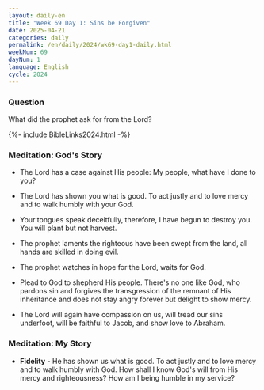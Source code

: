 ```yaml
---
layout: daily-en
title: "Week 69 Day 1: Sins be Forgiven"
date: 2025-04-21
categories: daily
permalink: /en/daily/2024/wk69-day1-daily.html
weekNum: 69
dayNum: 1
language: English
cycle: 2024
---
```


### Question     
What did the prophet ask for from the Lord?

{%- include BibleLinks2024.html -%}

### Meditation: God's Story   
+ The Lord has a case against His people: My people, what have I done to you? 

+ The Lord has shown you what is good. To act justly and to love mercy and to walk humbly with your God. 

+ Your tongues speak deceitfully, therefore, I have begun to destroy you. You will plant but not harvest. 

+ The prophet laments the righteous have been swept from the land, all hands are skilled in doing evil. 

+ The prophet watches in hope for the Lord, waits for God. 

+ Plead to God to shepherd His people. There's no one like God, who pardons sin and forgives the transgression of the remnant of His inheritance and does not stay angry forever but delight to show mercy. 

+ The Lord will again have compassion on us, will tread our sins underfoot, will be faithful to Jacob, and show love to Abraham. 

### Meditation: My Story   
+ **Fidelity** - He has shown us what is good. To act justly and to love mercy and to walk humbly with God. How shall I know God's will from His mercy and righteousness? How am I being humble in my service?
